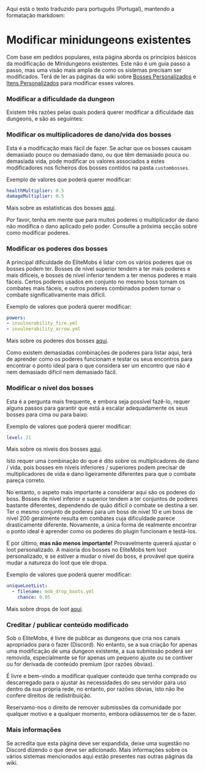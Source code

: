 Aqui está o texto traduzido para português (Portugal), mantendo a formatação markdown:

# Modificar minidungeons existentes

Com base em pedidos populares, esta página aborda os princípios básicos da modificação de Minidungeons existentes. Este não é um guia passo a passo, mas uma visão mais ampla de como os sistemas precisam ser modificados. Terá de ler as páginas da wiki sobre [Bosses Personalizados]($language$/elitemobs/creating_bosses.md) e [Itens Personalizados]($language$/elitemobs/creating_items.md) para modificar esses valores.

### Modificar a dificuldade da dungeon

Existem três razões pelas quais poderá querer modificar a dificuldade das dungeons, e são as seguintes:

### Modificar os multiplicadores de dano/vida dos bosses

Esta é a modificação mais fácil de fazer. Se achar que os bosses causam demasiado pouco ou demasiado dano, ou que têm demasiado pouca ou demasiada vida, pode modificar os valores associados a estes modificadores nos ficheiros dos bosses contidos na pasta `custombosses`.

Exemplo de valores que poderá querer modificar:
```yml
healthMultiplier: 0.5
damageMultiplier: 0.5
```
Mais sobre as estatísticas dos bosses [aqui]($language$/elitemobs/creating_bosses.md&section=healthmultiplier).

Por favor, tenha em mente que para muitos poderes o multiplicador de dano não modifica o dano aplicado pelo poder. Consulte a próxima secção sobre como modificar poderes.

### Modificar os poderes dos bosses

A principal dificuldade do EliteMobs é lidar com os vários poderes que os bosses podem ter. Bosses de nível superior tendem a ter mais poderes e mais difíceis, e bosses de nível inferior tendem a ter menos poderes e mais fáceis. Certos poderes usados em conjunto no mesmo boss tornam os combates mais fáceis, e outros poderes combinados podem tornar o combate significativamente mais difícil.

Exemplo de valores que poderá querer modificar:
```yml
powers:
- invulnerability_fire.yml
- invulnerability_arrow.yml
```
Mais sobre os poderes dos bosses [aqui]($language$/elitemobs/creating_bosses.md&section=powers).

Como existem demasiadas combinações de poderes para listar aqui, terá de aprender como os poderes funcionam e testar os seus encontros para encontrar o ponto ideal para o que considera ser um encontro que não é nem demasiado difícil nem demasiado fácil.

### Modificar o nível dos bosses

Esta é a pergunta mais frequente, e embora seja possível fazê-lo, requer alguns passos para garantir que está a escalar adequadamente os seus bosses para cima ou para baixo.

Exemplo de valores que poderá querer modificar:
```yml
level: 21
```
Mais sobre os níveis dos bosses [aqui]($language$/elitemobs/creating_bosses.md&section=level).

Isto requer uma combinação do que é dito sobre os multiplicadores de dano / vida, pois bosses em níveis inferiores / superiores podem precisar de multiplicadores de vida e dano ligeiramente diferentes para que o combate pareça correto.

No entanto, o aspeto mais importante a considerar aqui são os poderes do boss. Bosses de nível inferior e superior tendem a ter conjuntos de poderes bastante diferentes, dependendo de quão difícil o combate se destina a ser. Ter o mesmo conjunto de poderes para um boss de nível 10 e um boss de nível 200 geralmente resulta em combates cuja dificuldade parece drasticamente diferente. Novamente, a única forma de realmente encontrar o ponto ideal é aprender como os poderes do plugin funcionam e testá-los.

E por último, **mas não menos importante!** Provavelmente quererá ajustar o loot personalizado. A maioria dos bosses no EliteMobs tem loot personalizado, e se estiver a mudar o nível do boss, é provável que queira mudar a natureza do loot que ele dropa.

Exemplo de valores que poderá querer modificar:
```yml
uniqueLootList:
  - filename: mob_drop_boots.yml
    chance: 0.05
```
Mais sobre drops de loot [aqui]($language$/elitemobs/loot_tables.md).

### Creditar / publicar conteúdo modificado

Sob o EliteMobs, é livre de publicar as dungeons que cria nos canais apropriados para o fazer (Discord). No entanto, se a sua criação for apenas uma modificação de uma dungeon existente, a sua submissão poderá ser removida, especialmente se for apenas um pequeno ajuste ou se contiver ou for derivada de conteúdo premium (por razões óbvias).

É livre e bem-vindo a modificar qualquer conteúdo que tenha comprado ou descarregado para o ajustar às necessidades do seu servidor para uso dentro da sua própria rede, no entanto, por razões óbvias, isto não lhe confere direitos de redistribuição.

Reservamo-nos o direito de remover submissões da comunidade por qualquer motivo e a qualquer momento, embora odiássemos ter de o fazer.

### Mais informações

Se acredita que esta página deve ser expandida, deixe uma sugestão no Discord dizendo o que deve ser adicionado. Mais informações sobre os vários sistemas mencionados aqui estão presentes nas outras páginas da wiki.